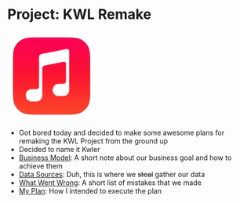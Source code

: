# Project: KWL Remake
[![KWLer Logo](Assets/KwlerIcons.ico/apple-icon-180x180.png "KWLer Logo")](https://kwler.net)
- Got bored today and decided to make some awesome plans for remaking the KWL Project from the ground up
- Decided to name it Kwler
- [Business Model](BUSINESS_MODEL.md): A short note about our business goal and how to achieve them
- [Data Sources](DATA_SOURCES.md): Duh, this is where we ~~steal~~ gather our data 
- [What Went Wrong](WENT_WRONG.md): A short list of mistakes that we made
- [My Plan](THE_PLAN.md): How I intended to execute the plan

